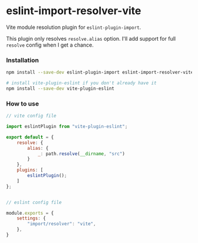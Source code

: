 # eslint-import-resolver-vite

Vite module resolution plugin for `eslint-plugin-import`.

This plugin only resolves `resolve.alias` option. I'll add support for full `resolve` config when I get a chance.

### Installation
```sh
npm install --save-dev eslint-plugin-import eslint-import-resolver-vite

# install vite-plugin-eslint if you don't already have it
npm install --save-dev vite-plugin-eslint
```

### How to use
```js
// vite config file

import eslintPlugin from "vite-plugin-eslint";

export default = {
    resolve: {
        alias: {
            _: path.resolve(__dirname, "src")
        }
    },
    plugins: [
        eslintPlugin();
    ]
};


// eslint config file

module.exports = {
    settings: {
        "import/resolver": "vite",
    },
}

```
